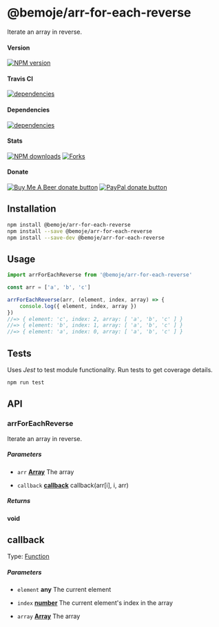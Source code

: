 # @bemoje/arr-for-each-reverse

Iterate an array in reverse.

#### Version

<span><a href="https://npmjs.org/@bemoje/arr-for-each-reverse" title="View this project on NPM"><img src="https://img.shields.io/npm/v/@bemoje/arr-for-each-reverse" alt="NPM version" /></a></span>

#### Travis CI

<span><a href="https://npmjs.org/@bemoje/arr-for-each-reverse" title="View this project on NPM"><img src="https://travis-ci.org/bemoje/bemoje-arr-for-each-reverse.svg?branch=master" alt="dependencies" /></a></span>

#### Dependencies

<span><a href="https://npmjs.org/@bemoje/arr-for-each-reverse" title="View this project on NPM"><img src="https://david-dm.org/bemoje/bemoje-arr-for-each-reverse.svg" alt="dependencies" /></a></span>

#### Stats

<span><a href="https://npmjs.org/@bemoje/arr-for-each-reverse" title="View this project on NPM"><img src="https://img.shields.io/npm/dt/@bemoje/arr-for-each-reverse" alt="NPM downloads" /></a></span>
<span><a href="https://github.com/bemoje/bemoje-arr-for-each-reverse/fork" title="Fork this project"><img src="https://img.shields.io/github/forks/bemoje/bemoje-arr-for-each-reverse" alt="Forks" /></a></span>

#### Donate

<span><a href="https://www.buymeacoffee.com/bemoje" title="Donate to this project using Buy Me A Beer"><img src="https://img.shields.io/badge/buy%20me%20a%20coffee-donate-yellow.svg?label=Buy me a beer!" alt="Buy Me A Beer donate button" /></a></span>
<span><a href="https://paypal.me/forstaaloen" title="Donate to this project using Paypal"><img src="https://img.shields.io/badge/paypal-donate-yellow.svg?label=PayPal" alt="PayPal donate button" /></a></span>

## Installation

```sh
npm install @bemoje/arr-for-each-reverse
npm install --save @bemoje/arr-for-each-reverse
npm install --save-dev @bemoje/arr-for-each-reverse
```

## Usage

```javascript
import arrForEachReverse from '@bemoje/arr-for-each-reverse'

const arr = ['a', 'b', 'c']

arrForEachReverse(arr, (element, index, array) => {
	console.log({ element, index, array })
})
//=> { element: 'c', index: 2, array: [ 'a', 'b', 'c' ] }
//=> { element: 'b', index: 1, array: [ 'a', 'b', 'c' ] }
//=> { element: 'a', index: 0, array: [ 'a', 'b', 'c' ] }

```


## Tests
Uses *Jest* to test module functionality. Run tests to get coverage details.

```bash
npm run test
```

## API
### arrForEachReverse

Iterate an array in reverse.

##### Parameters

-   `arr` **[Array][5]** The array

-   `callback` **[callback][6]** callback(arr[i], i, arr)

##### Returns
**void** 

## callback

Type: [Function][7]

##### Parameters

-   `element` **any** The current element

-   `index` **[number][8]** The current element's index in the array

-   `array` **[Array][5]** The array

[1]: #arrforeachreverse

[2]: #parameters

[3]: #callback

[4]: #parameters-1

[5]: https://developer.mozilla.org/docs/Web/JavaScript/Reference/Global_Objects/Array

[6]: #callback

[7]: https://developer.mozilla.org/docs/Web/JavaScript/Reference/Statements/function

[8]: https://developer.mozilla.org/docs/Web/JavaScript/Reference/Global_Objects/Number